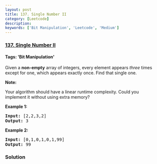 ```yaml
---
layout: post
title: 137. Single Number II
category: [Leetcode]
description: 
keywords: ['Bit Manipulation', 'Leetcode', 'Medium']
---
```

### [137. Single Number II](https://leetcode.com/problems/single-number-ii)

#### Tags: 'Bit Manipulation'

<div class="content__u3I1 question-content__JfgR"><div><p>Given a <strong>non-empty</strong> array of integers, every element appears <em>three</em> times except for one, which appears exactly once. Find that single one.</p>
<p><strong>Note:</strong></p>
<p>Your algorithm should have a linear runtime complexity. Could you implement it without using extra memory?</p>
<p><strong>Example 1:</strong></p>
<pre><strong>Input:</strong> [2,2,3,2]
<strong>Output:</strong> 3
</pre>
<p><strong>Example 2:</strong></p>
<pre><strong>Input:</strong> [0,1,0,1,0,1,99]
<strong>Output:</strong> 99</pre>
</div></div>

### Solution
